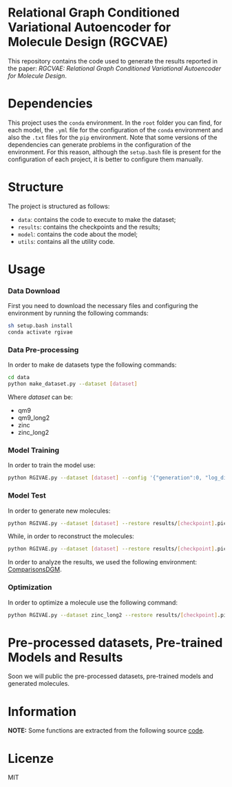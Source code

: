 # Relational Graph Conditioned Variational Autoencoder for Molecule Design (RGCVAE)

This repository contains the code used to generate the results reported in the paper: _RGCVAE: Relational Graph Conditioned Variational Autoencoder for Molecule Design_.

# Dependencies

This project uses the `conda` environment. In the `root` folder you can find, for each model, the `.yml` file for the
configuration of the `conda` environment and also the `.txt` files for the `pip` environment. Note that some versions of
the dependencies can generate problems in the configuration of the environment. For this reason, although
the `setup.bash` file is present for the configuration of each project, it is better to configure them manually.

# Structure

The project is structured as follows:

* `data`: contains the code to execute to make the dataset;
* `results`: contains the checkpoints and the results;
* `model`: contains the code about the model;
* `utils`: contains all the utility code.

# Usage

### Data Download

First you need to download the necessary files and configuring the environment by running the following commands:

```bash
sh setup.bash install
conda activate rgivae
```

### Data Pre-processing

In order to make de datasets type the following commands:

```bash
cd data
python make_dataset.py --dataset [dataset]
```

Where _dataset_ can be:

* qm9
* qm9_long2
* zinc
* zinc_long2

### Model Training

In order to train the model use:

```bash
python RGIVAE.py --dataset [dataset] --config '{"generation":0, "log_dir":"./results", "use_mask":false}'
```

### Model Test

In order to generate new molecules:

```bash
python RGIVAE.py --dataset [dataset] --restore results/[checkpoint].pickle --config '{"generation":1, "log_dir":"./results"}'
```

While, in order to reconstruct the molecules:

```bash
python RGIVAE.py --dataset [dataset] --restore results/[checkpoint].pickle --config '{"generation":2, "log_dir":"./results"}'
```

In order to analyze the results, we used the following
environment: [ComparisonsDGM](https://github.com/drigoni/ComparisonsDGM).

### Optimization

In order to optimize a molecule use the following command:

```bash
python RGIVAE.py --dataset zinc_long2 --restore results/[checkpoint].pickle --config '{"generation":1, "use_mask":false, "suffix":"opt", "optimization_step": 20, "number_of_generation":100, "prior_learning_rate":0.3, "use_argmax_nodes":true, "use_argmax_bonds":true}'
```

# Pre-processed datasets, Pre-trained Models and Results

Soon we will public the pre-processed datasets, pre-trained models and generated molecules.

# Information

**NOTE:** Some functions are extracted from the following
source [code](https://github.com/microsoft/constrained-graph-variational-autoencoder).

# Licenze

MIT
